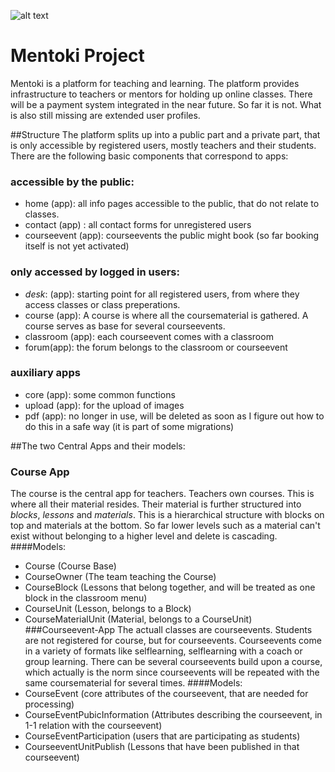 ![alt text](http://mentoki.com/static/img/mentoki_logo_untertitel.jpg "Logo Title Text 1")

# Mentoki Project
Mentoki is a platform for teaching and learning. The platform provides infrastructure to teachers or mentors
for holding up online classes. There will be a payment system integrated in the near future. So far it is not.
What is also still missing are extended user profiles.

##Structure
The platform splits up into a public part and a private part, that is only accessible by registered users, mostly
teachers and their students.
There are the following basic components that correspond to apps:

### accessible by the public:
* home (app): all info pages accessible to the public, that do not relate to classes.
* contact (app) : all contact forms for unregistered users 
* courseevent (app): courseevents the public might book (so far booking itself is not yet activated)

### only accessed by logged in users:
* *desk*: (app): starting point for all registered users, from where they access classes or class preperations. 
* course (app): A course is where all the coursematerial is gathered. A course serves as base for several courseevents.
* classroom (app): each courseevent comes with a classroom
* forum(app): the forum belongs to the classroom or courseevent

### auxiliary apps
* core (app): some common functions
* upload (app): for the upload of images
* pdf (app): no longer in use, will be deleted as soon as I figure out how to do this in a safe way (it is part of some migrations)

##The two Central Apps and their models:
### Course App
The course is the central app for teachers. Teachers own courses. This is where all their material resides. 
Their material is further structured into *blocks*, *lessons* and *materials*. This is a hierarchical structure with 
blocks on top and materials at the bottom. So far lower levels such as a material can't exist without belonging
to a higher level and delete is cascading. 
####Models:
* Course (Course Base)
* CourseOwner (The team teaching the Course)
* CourseBlock (Lessons that belong together, and will be treated as one block in the classroom menu)
* CourseUnit (Lesson, belongs to a Block)
* CourseMaterialUnit (Material, belongs to a CourseUnit)
###Courseevent-App
The actuall classes are courseevents. 
Students are not registered for course, but for courseevents. Courseevents come in a variety of formats 
like selflearning, selflearning with  a coach or group learning. There can be several courseevents build upon a course, 
which actually is the norm since courseevents will be repeated with the same coursematerial for several times.
####Models:
* CourseEvent (core attributes of the courseevent, that are needed for processing)
* CourseEventPubicInformation (Attributes describing the courseevent, in 1-1 relation with the courseevent)
* CourseEventParticipation (users that are participating as students)
* CourseeventUnitPublish (Lessons that have been published in that courseevent)

